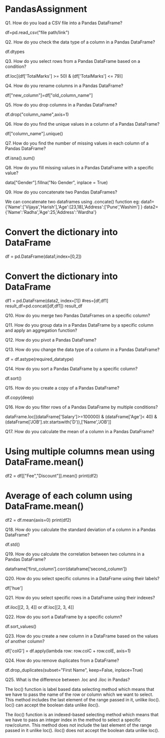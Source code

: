 # PandasAssignment

Q1. How do you load a CSV file into a Pandas DataFrame?

df=pd.read_csv("file path/link")

Q2. How do you check the data type of a column in a Pandas DataFrame?

df.dtypes

Q3. How do you select rows from a Pandas DataFrame based on a condition?

df.loc[(df['TotalMarks'] >= 50) & (df['TotalMarks'] <= 79)]

Q4. How do you rename columns in a Pandas DataFrame?

df["new_column"]=df["old_column_name"]

Q5. How do you drop columns in a Pandas DataFrame?

df.drop("column_name",axis=1)

Q6. How do you find the unique values in a column of a Pandas DataFrame?

df["column_name"].unique()

Q7. How do you find the number of missing values in each column of a Pandas DataFrame?

df.isna().sum()

Q8. How do you fill missing values in a Pandas DataFrame with a specific value?

data["Gender"].fillna("No Gender", inplace = True)

Q9. How do you concatenate two Pandas DataFrames?

We can concatenate two dataframes using .concate() function 
eg:
data1={'Name':['Vijaya','Harish'],'Age':[23,18],'Address':['Pune','Washim']
      }
data2={'Name':'Radha','Age':25,'Address':'Wardha'}
# Convert the dictionary into DataFrame  
df = pd.DataFrame(data1,index=[0,2])
 
# Convert the dictionary into DataFrame  
df1 = pd.DataFrame(data2, index=[1])
#res=[df,df1]
result_df=pd.concat([df,df1])
result_df     

Q10. How do you merge two Pandas DataFrames on a specific column?


Q11. How do you group data in a Pandas DataFrame by a specific column and apply an aggregation function?


Q12. How do you pivot a Pandas DataFrame?



Q13. How do you change the data type of a column in a Pandas DataFrame?

df = df.astype(required_datatype)

Q14. How do you sort a Pandas DataFrame by a specific column?

df.sort()

Q15. How do you create a copy of a Pandas DataFrame?

df.copy(deep)

Q16. How do you filter rows of a Pandas DataFrame by multiple conditions?

dataFrame.loc[(dataFrame['Salary']>=100000) & (dataFrame['Age']< 40) & (dataFrame['JOB'].str.startswith('D')),['Name','JOB']]

Q17. How do you calculate the mean of a column in a Pandas DataFrame?

# Using multiple columns mean using DataFrame.mean()
df2 = df[["Fee","Discount"]].mean()
print(df2)

# Average of each column using DataFrame.mean()
df2 = df.mean(axis=0)
print(df2)


Q18. How do you calculate the standard deviation of a column in a Pandas DataFrame?

df.std()

Q19. How do you calculate the correlation between two columns in a Pandas DataFrame?

dataframe[‘first_column’].corr(dataframe[‘second_column’])

Q20. How do you select specific columns in a DataFrame using their labels?

df['hue']

Q21. How do you select specific rows in a DataFrame using their indexes?

df.iloc[[2, 3, 4]]
or 
df.loc[[2, 3, 4]]

Q22. How do you sort a DataFrame by a specific column?

df.sort_values()

Q23. How do you create a new column in a DataFrame based on the values of another column?

df['colG'] = df.apply(lambda row: row.colC + row.colE, axis=1)

Q24. How do you remove duplicates from a DataFrame?

df.drop_duplicates(subset="First Name", keep=False, inplace=True)

Q25. What is the difference between .loc and .iloc in Pandas?

The loc() function is label based data selecting method which means that we have to pass the name of the row or column which we want to select. This method includes the last element of the range passed in it, unlike iloc(). loc() can accept the boolean data unlike iloc().

The iloc() function is an indexed-based selecting method which means that we have to pass an integer index in the method to select a specific row/column. This method does not include the last element of the range passed in it unlike loc(). iloc() does not accept the boolean data unlike loc(). 
